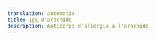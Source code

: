 ```yaml
---
translation: automatic
title: IgE d'arachide
description: Anticorps d'allergie à l'arachide
---
```

